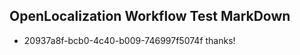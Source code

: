 ## OpenLocalization Workflow Test MarkDown
* 20937a8f-bcb0-4c40-b009-746997f5074f 
thanks!<!--HONumber=Mar16_HO1-->
